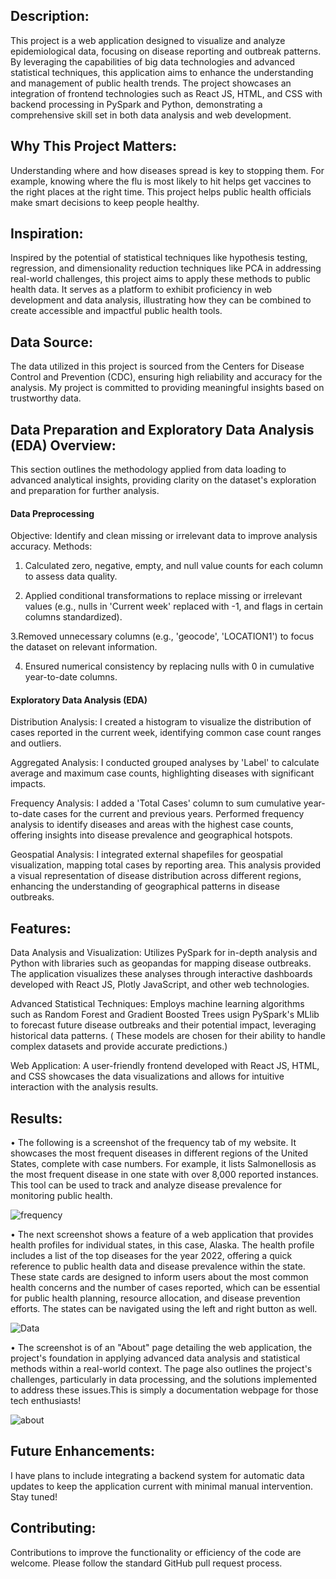 ## Description:

This project is a web application designed to visualize and analyze epidemiological data, focusing on disease reporting and outbreak patterns. By leveraging the capabilities of big data technologies and advanced statistical techniques, this application aims to enhance the understanding and management of public health trends. The project showcases an integration of frontend technologies such as React JS, HTML, and CSS with backend processing in PySpark and Python, demonstrating a comprehensive skill set in both data analysis and web development.

## Why This Project Matters:

Understanding where and how diseases spread is key to stopping them. For example, knowing where the flu is most likely to hit helps get vaccines to the right places at the right time. This project helps public health officials make smart decisions to keep people healthy.

## Inspiration: 

Inspired by the potential of statistical techniques like hypothesis testing, regression, and dimensionality reduction techniques like PCA in addressing real-world challenges, this project aims to apply these methods to public health data. It serves as a platform to exhibit proficiency in web development and data analysis, illustrating how they can be combined to create accessible and impactful public health tools.

## Data Source:

The data utilized in this project is sourced from the Centers for Disease Control and Prevention (CDC), ensuring high reliability and accuracy for the analysis. My project is committed to providing meaningful insights based on trustworthy data.

## Data Preparation and Exploratory Data Analysis (EDA) Overview:

This section outlines the methodology applied from data loading to advanced analytical insights, providing clarity on the dataset's exploration and preparation for further analysis.

#### Data Preprocessing

Objective: Identify and clean missing or irrelevant data to improve analysis accuracy.
Methods:
1. Calculated zero, negative, empty, and null value counts for each column to assess data quality.

2. Applied conditional transformations to replace missing or irrelevant values (e.g., nulls in 'Current week' replaced with -1, and flags in certain columns standardized).
   
3.Removed unnecessary columns (e.g., 'geocode', 'LOCATION1') to focus the dataset on relevant information.

4. Ensured numerical consistency by replacing nulls with 0 in cumulative year-to-date columns.


#### Exploratory Data Analysis (EDA)

Distribution Analysis: I created a histogram to visualize the distribution of cases reported in the current week, identifying common case count ranges and outliers.

Aggregated Analysis: I conducted grouped analyses by 'Label' to calculate average and maximum case counts, highlighting diseases with significant impacts.

Frequency Analysis: I added a 'Total Cases' column to sum cumulative year-to-date cases for the current and previous years. Performed frequency analysis to identify diseases and areas with the highest case counts, offering insights into disease prevalence and geographical hotspots.

Geospatial Analysis: I integrated external shapefiles for geospatial visualization, mapping total cases by reporting area. This analysis provided a visual representation of disease distribution across different regions, enhancing the understanding of geographical patterns in disease outbreaks.

## Features:

Data Analysis and Visualization: Utilizes PySpark for in-depth analysis and Python with libraries such as geopandas for mapping disease outbreaks. The application visualizes these analyses through interactive dashboards developed with React JS, Plotly JavaScript, and other web technologies.

Advanced Statistical Techniques: Employs machine learning algorithms such as Random Forest and Gradient Boosted Trees usign PySpark's MLlib to forecast future disease outbreaks and their potential impact, leveraging historical data patterns. ( These models are chosen for their ability to handle complex datasets and provide accurate predictions.)

Web Application: A user-friendly frontend developed with React JS, HTML, and CSS showcases the data visualizations and allows for intuitive interaction with the analysis results.

## Results:

 • The following is a screenshot of the frequency tab of my website. It showcases the most frequent diseases in different regions of the United States, complete with case numbers. For example, it lists Salmonellosis as the most frequent disease in one state with over 8,000 reported instances. This tool can be used to track and analyze disease prevalence for monitoring public health.

![frequency](https://github.com/shaunthom/Outbreak-Analytics-PySpark/assets/134566032/5822508e-76f5-4f23-ad36-fe54b0f7b778)



 • The next screenshot shows a feature of a web application that provides health profiles for individual states, in this case, Alaska. The health profile includes a list of the top diseases for the year 2022, offering a quick reference to public health data and disease prevalence within the state. These state cards are designed to inform users about the most common health concerns and the number of cases reported, which can be essential for public health planning, resource allocation, and disease prevention efforts. The states can be navigated using the left and right button as well.


![Data](https://github.com/shaunthom/Outbreak-Analytics-PySpark/assets/134566032/cab5ca3f-2596-497b-948b-a965cc8bedbc)


 • The screenshot is of an "About" page detailing the web application, the project's foundation in applying advanced data analysis and statistical methods within a real-world context. The page also outlines the project's challenges, particularly in data processing, and the solutions implemented to address these issues.This is simply a documentation webpage for those tech enthusiasts!

 
![about](https://github.com/shaunthom/Outbreak-Analytics-PySpark/assets/134566032/3b3faa39-d3fe-45aa-b68d-e6f50606296f)

## Future Enhancements:

I have plans to include integrating a backend system for automatic data updates to keep the application current with minimal manual intervention. Stay tuned!

## Contributing:

Contributions to improve the functionality or efficiency of the code are welcome. Please follow the standard GitHub pull request process.
